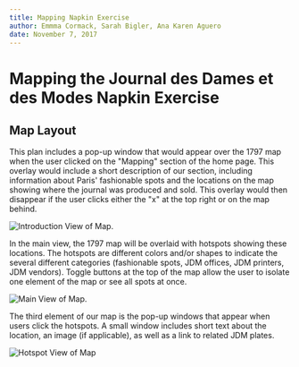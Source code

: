 ```yaml
---  
title: Mapping Napkin Exercise
author: Emmma Cormack, Sarah Bigler, Ana Karen Aguero
date: November 7, 2017
---
```


# Mapping the Journal des Dames et des Modes Napkin Exercise

## Map Layout

This plan includes a pop-up window that would appear over the 1797 map when the user clicked on the "Mapping" section of the home page. This overlay would include a short description of our section, including information about Paris' fashionable spots and the locations on the map showing where the journal was produced and sold. This overlay would then disappear if the user clicks either the "x" at the top right or on the map behind. 

![Introduction View of Map.](http://fashionplaterevolution.org/hotspots/files/original/14eb5e44d5a007b8d9e3d25361fb8cbe.jpg)

In the main view, the 1797 map will be overlaid with hotspots showing these locations. The hotspots are different colors and/or shapes to indicate the several different categories (fashionable spots, JDM offices, JDM printers, JDM vendors). Toggle buttons at the top of the map allow the user to isolate one element of the map or see all spots at once.

![Main View of Map.](http://fashionplaterevolution.org/hotspots/files/original/f4f84e1106d73935b7e06624b5ea4cd6.jpg)

The third element of our map is the pop-up windows that appear when users click the hotspots. A small window includes short text about the location, an image (if applicable), as well as a link to related JDM plates.

![Hotspot View of Map](http://fashionplaterevolution.org/hotspots/files/original/5c884493ef03d3300bbc613946043bdc.jpg)